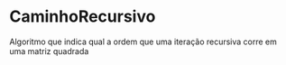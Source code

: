 # CaminhoRecursivo
Algoritmo que indica qual a ordem que uma iteração recursiva corre em uma matriz quadrada

